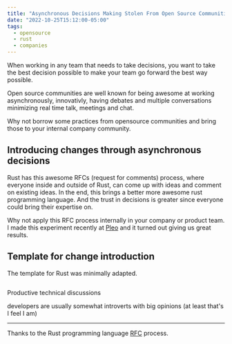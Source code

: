 ```yaml
---
title: "Asynchronous Decisions Making Stolen From Open Source Communities"
date: "2022-10-25T15:12:00-05:00"
tags:
  - opensource
  - rust
  - companies
---
```


When working in any team that needs to take decisions, you want to take the best decision possible to make your team go forward the best way possible.

Open source communities are well known for being awesome at working asynchronously, innovativly, having debates and multiple conversations minimizing real time talk, meetings and chat.

Why not borrow some practices from opensource communities and bring those to your internal company community.

## Introducing changes through asynchronous decisions

Rust has this awesome RFCs (request for comments) process, where everyone inside and outside of Rust, can come up with ideas and comment on existing ideas. In the end, this brings a better more awesome rust programming language. And the trust in decisions is greater since everyone could bring their expertise on.

Why not apply this RFC process internally in your company or product team. I made this experiment recently at [Pleo](https://pleo.io) and it turned out giving us great results.

## Template for change introduction

The template for Rust was minimally adapted.


```markdown

```

Productive technical discussions

developers are usually somewhat introverts with big opinions (at least that's I feel I am)



------------

Thanks to the Rust programming language [RFC](https://github.com/rust/rfcs) process.